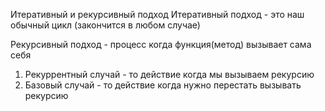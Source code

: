 Итеративный и рекурсивный подход
Итеративный подход - это наш обычный цикл (закончится в любом случае)

Рекурсивный подход - процесс когда функция(метод) вызывает сама себя
1) Рекуррентный случай - то действие когда мы вызываем рекурсию
2) Базовый случай - то действие когда нужно перестать вызывать рекурсию
